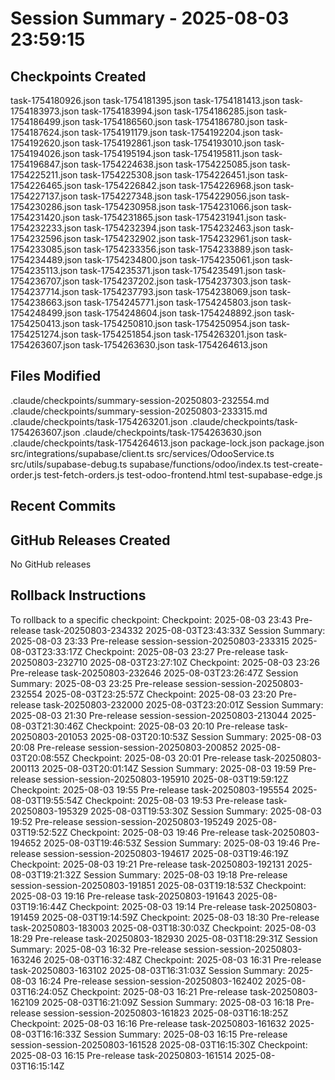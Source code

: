 # Session Summary - 2025-08-03 23:59:15

## Checkpoints Created
task-1754180926.json
task-1754181395.json
task-1754181413.json
task-1754183973.json
task-1754183994.json
task-1754186285.json
task-1754186499.json
task-1754186560.json
task-1754186780.json
task-1754187624.json
task-1754191179.json
task-1754192204.json
task-1754192620.json
task-1754192861.json
task-1754193010.json
task-1754194026.json
task-1754195194.json
task-1754195811.json
task-1754196847.json
task-1754224638.json
task-1754225085.json
task-1754225211.json
task-1754225308.json
task-1754226451.json
task-1754226465.json
task-1754226842.json
task-1754226968.json
task-1754227137.json
task-1754227348.json
task-1754229056.json
task-1754230286.json
task-1754230958.json
task-1754231066.json
task-1754231420.json
task-1754231865.json
task-1754231941.json
task-1754232233.json
task-1754232394.json
task-1754232463.json
task-1754232596.json
task-1754232902.json
task-1754232961.json
task-1754233085.json
task-1754233356.json
task-1754233889.json
task-1754234489.json
task-1754234800.json
task-1754235061.json
task-1754235113.json
task-1754235371.json
task-1754235491.json
task-1754236707.json
task-1754237202.json
task-1754237303.json
task-1754237714.json
task-1754237793.json
task-1754238069.json
task-1754238663.json
task-1754245771.json
task-1754245803.json
task-1754248499.json
task-1754248604.json
task-1754248892.json
task-1754250413.json
task-1754250810.json
task-1754250954.json
task-1754251274.json
task-1754251854.json
task-1754263201.json
task-1754263607.json
task-1754263630.json
task-1754264613.json

## Files Modified
.claude/checkpoints/summary-session-20250803-232554.md
.claude/checkpoints/summary-session-20250803-233315.md
.claude/checkpoints/task-1754263201.json
.claude/checkpoints/task-1754263607.json
.claude/checkpoints/task-1754263630.json
.claude/checkpoints/task-1754264613.json
package-lock.json
package.json
src/integrations/supabase/client.ts
src/services/OdooService.ts
src/utils/supabase-debug.ts
supabase/functions/odoo/index.ts
test-create-order.js
test-fetch-orders.js
test-odoo-frontend.html
test-supabase-edge.js

## Recent Commits


## GitHub Releases Created
No GitHub releases

## Rollback Instructions
To rollback to a specific checkpoint:
Checkpoint: 2025-08-03 23:43	Pre-release	task-20250803-234332	2025-08-03T23:43:33Z
Session Summary: 2025-08-03 23:33	Pre-release	session-session-20250803-233315	2025-08-03T23:33:17Z
Checkpoint: 2025-08-03 23:27	Pre-release	task-20250803-232710	2025-08-03T23:27:10Z
Checkpoint: 2025-08-03 23:26	Pre-release	task-20250803-232646	2025-08-03T23:26:47Z
Session Summary: 2025-08-03 23:25	Pre-release	session-session-20250803-232554	2025-08-03T23:25:57Z
Checkpoint: 2025-08-03 23:20	Pre-release	task-20250803-232000	2025-08-03T23:20:01Z
Session Summary: 2025-08-03 21:30	Pre-release	session-session-20250803-213044	2025-08-03T21:30:46Z
Checkpoint: 2025-08-03 20:10	Pre-release	task-20250803-201053	2025-08-03T20:10:53Z
Session Summary: 2025-08-03 20:08	Pre-release	session-session-20250803-200852	2025-08-03T20:08:55Z
Checkpoint: 2025-08-03 20:01	Pre-release	task-20250803-200113	2025-08-03T20:01:14Z
Session Summary: 2025-08-03 19:59	Pre-release	session-session-20250803-195910	2025-08-03T19:59:12Z
Checkpoint: 2025-08-03 19:55	Pre-release	task-20250803-195554	2025-08-03T19:55:54Z
Checkpoint: 2025-08-03 19:53	Pre-release	task-20250803-195329	2025-08-03T19:53:30Z
Session Summary: 2025-08-03 19:52	Pre-release	session-session-20250803-195249	2025-08-03T19:52:52Z
Checkpoint: 2025-08-03 19:46	Pre-release	task-20250803-194652	2025-08-03T19:46:53Z
Session Summary: 2025-08-03 19:46	Pre-release	session-session-20250803-194617	2025-08-03T19:46:19Z
Checkpoint: 2025-08-03 19:21	Pre-release	task-20250803-192131	2025-08-03T19:21:32Z
Session Summary: 2025-08-03 19:18	Pre-release	session-session-20250803-191851	2025-08-03T19:18:53Z
Checkpoint: 2025-08-03 19:16	Pre-release	task-20250803-191643	2025-08-03T19:16:44Z
Checkpoint: 2025-08-03 19:14	Pre-release	task-20250803-191459	2025-08-03T19:14:59Z
Checkpoint: 2025-08-03 18:30	Pre-release	task-20250803-183003	2025-08-03T18:30:03Z
Checkpoint: 2025-08-03 18:29	Pre-release	task-20250803-182930	2025-08-03T18:29:31Z
Session Summary: 2025-08-03 16:32	Pre-release	session-session-20250803-163246	2025-08-03T16:32:48Z
Checkpoint: 2025-08-03 16:31	Pre-release	task-20250803-163102	2025-08-03T16:31:03Z
Session Summary: 2025-08-03 16:24	Pre-release	session-session-20250803-162402	2025-08-03T16:24:05Z
Checkpoint: 2025-08-03 16:21	Pre-release	task-20250803-162109	2025-08-03T16:21:09Z
Session Summary: 2025-08-03 16:18	Pre-release	session-session-20250803-161823	2025-08-03T16:18:25Z
Checkpoint: 2025-08-03 16:16	Pre-release	task-20250803-161632	2025-08-03T16:16:33Z
Session Summary: 2025-08-03 16:15	Pre-release	session-session-20250803-161528	2025-08-03T16:15:30Z
Checkpoint: 2025-08-03 16:15	Pre-release	task-20250803-161514	2025-08-03T16:15:14Z
